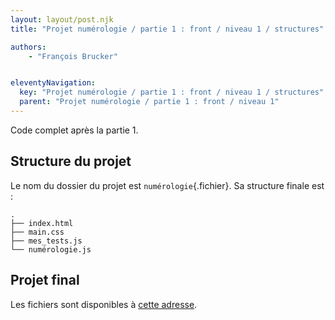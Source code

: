 ```yaml
---
layout: layout/post.njk
title: "Projet numérologie / partie 1 : front / niveau 1 / structures"

authors:
    - "François Brucker"


eleventyNavigation:
  key: "Projet numérologie / partie 1 : front / niveau 1 / structures"
  parent: "Projet numérologie / partie 1 : front / niveau 1"
---
```


<!-- début résumé -->

Code complet après la partie 1.

<!-- fin résumé -->

## Structure du projet

Le nom du dossier du projet est `numérologie`{.fichier}. Sa structure finale est :

```text
.
├── index.html
├── main.css
├── mes_tests.js
└── numérologie.js
```

## Projet final

Les fichiers sont disponibles à [cette adresse](https://github.com/FrancoisBrucker/cours_informatique/tree/main/docs/src/cours/web/projet-numérologie/partie-1-front/niveau-1/numérologie).
